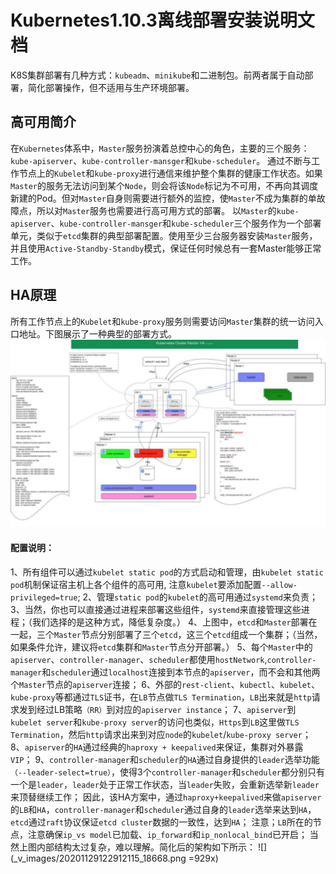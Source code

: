 # Kubernetes1.10.3离线部署安装说明文档

 K8S集群部署有几种方式：`kubeadm`、`minikube`和二进制包。前两者属于自动部署，简化部署操作，但不适用与生产环境部署。
## 高可用简介
   在`Kubernetes`体系中，`Master`服务扮演着总控中心的角色，主要的三个服务：
`kube-apiserver`、`kube-controller-mansger`和`kube-scheduler`。
    通过不断与工作节点上的`Kubelet`和`kube-proxy`进行通信来维护整个集群的健康工作状态。如果`Master`的服务无法访问到某个`Node`，则会将该`Node`标记为不可用，不再向其调度新建的Pod。但对`Master`自身则需要进行额外的监控，使`Master`不成为集群的单故障点，所以对`Master`服务也需要进行高可用方式的部署。
以`Master`的`kube-apiserver`、`kube-controller-mansger`和`kube-scheduler`三个服务作为一个部署单元，类似于`etcd`集群的典型部署配置。使用至少三台服务器安装`Master`服务，并且使用`Active-Standby-Standby`模式，保证任何时候总有一套Master能够正常工作。
## HA原理
所有工作节点上的`Kubelet`和`kube-proxy`服务则需要访问`Master`集群的统一访问入口地址。下图展示了一种典型的部署方式。
![](_v_images/20201129123002951_4141.png)

#### 配置说明：
1、所有组件可以通过`kubelet static pod`的方式启动和管理，由`kubelet static pod`机制保证宿主机上各个组件的高可用, 注意`kubelet`要添加配置`--allow-privileged=true`;
2、管理`static pod`的`kubelet`的高可用通过`systemd`来负责；
3、当然，你也可以直接通过进程来部署这些组件，`systemd`来直接管理这些进程；（我们选择的是这种方式，降低复杂度。）
4、上图中，`etcd`和`Master`部署在一起，三个`Master`节点分别部署了三个`etcd`，这三个`etcd`组成一个集群；（当然，如果条件允许，建议将`etcd`集群和`Master`节点分开部署。）
5、每个`Master`中的`apiserver`、`controller-manager`、`scheduler`都使用`hostNetwork`,`controller-manager`和`scheduler`通过`localhost`连接到本节点的`apiserver`，而不会和其他两个`Master`节点的`apiserver`连接；
6、外部的`rest-client`、`kubectl`、`kubelet`、`kube-proxy`等都通过`TLS`证书，在`LB`节点做`TLS Termination`，`LB`出来就是`http`请求发到经过LB策略`（RR）`到对应的`apiserver instance`；
7、`apiserver`到`kubelet server`和`kube-proxy server`的访问也类似，`Https`到`LB`这里做`TLS Termination`，然后`http`请求出来到对应`node`的`kubelet`/`kube-proxy server`；
8、`apiserver`的`HA`通过经典的`haproxy + keepalived`来保证，集群对外暴露`VIP`；
9、`controller-manager`和`scheduler`的`HA`通过自身提供的`leader`选举功能`（--leader-select=true）`，使得3个`controller-manager`和`scheduler`都分别只有一个是`leader`，`leader`处于正常工作状态，当`leader`失败，会重新选举新`leader`来顶替继续工作；
因此，该HA方案中，通过`haproxy+keepalived`来做`apiserver`的`LB`和`HA`，`controller-manager`和`scheduler`通过自身的`leader`选举来达到`HA`，`etcd`通过`raft`协议保证`etcd cluster`数据的一致性，达到`HA`；
注意；`LB`所在的节点，注意确保`ip_vs model`已加载、`ip_forward`和`ip_nonlocal_bind`已开启；
当然上图内部结构太过复杂，难以理解。简化后的架构如下所示：
![](_v_images/20201129122912115_18668.png =929x)